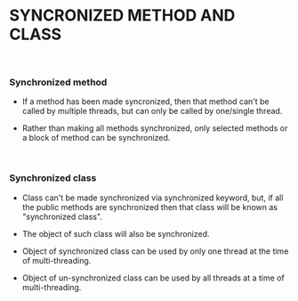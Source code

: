 # **SYNCRONIZED METHOD AND CLASS**

<br>

### **Synchronized method**

+ If a method has been made syncronized, then that method can't be called by multiple threads, but can only be called by one/single thread.

+ Rather than making all methods synchronized, only selected methods or a block of method can be synchronized.

<br>

### **Synchronized class**

+ Class can't be made synchronized via synchronized keyword, but, if all the public methods are synchronized then that class will be known as "synchronized class".

+ The object of such class will also be synchronized.

+ Object of synchronized class can be used by only one thread at the time of multi-threading.

+ Object of un-synchronized class can be used by all threads at a time of multi-threading.
